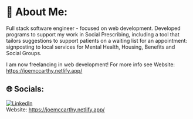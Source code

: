# 💫 About Me:
Full stack software engineer - focused on web development.
Developed programs to support my work in Social Prescribing, including a tool that tailors suggestions to support patients on a waiting list for an appointment: signposting to local services for Mental Health, Housing, Benefits and Social Groups. 

I am now freelancing in web development! For more info see Website: https://joemccarthy.netlify.app/


## 🌐 Socials:
[![LinkedIn](https://img.shields.io/badge/LinkedIn-%230077B5.svg?logo=linkedin&logoColor=white)](https://linkedin.com/in/https://www.linkedin.com/in/joe-mccarthy-199a08159/) 
<br>Website: https://joemccarthy.netlify.app/<br>


<!-- Proudly created with GPRM ( https://gprm.itsvg.in ) -->

<!--
**JoeMcCarthy22/JoeMcCarthy22** is a ✨ _special_ ✨ repository because its `README.md` (this file) appears on your GitHub profile.

Here are some ideas to get you started:

- 🔭 I’m currently working on ...
- 🌱 I’m currently learning ...
- 👯 I’m looking to collaborate on ...
- 🤔 I’m looking for help with ...
- 💬 Ask me about ...
- 📫 How to reach me: ...
- 😄 Pronouns: ...
- ⚡ Fun fact: ...
-->
